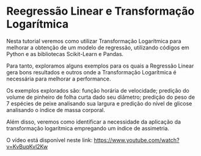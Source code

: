 # Reegressão Linear e Transformação Logarítmica

Nesta tutorial veremos como utilizar Transformação Logarítmica para melhorar a obtenção de um modelo de regressão, utilizando códigos em Python e as bibliotecas Scikit-Learn e Pandas.

Para tanto, exploramos alguns exemplos para os quais a Regressão Linear gera bons resultados e outros onde a Transformação Logarítmica é necessária para melhorar a performance.

Os exemplos explorados são: função horária de velocidade; predição do volume de pinheiro de folha curta dado seu diâmetro; predição do peso de 7 espécies de peixe analisando sua largura e predição do nível de glicose analisando o índice de massa corporal.

Além disso, veremos como identificar a necessidade da aplicação da transformação logarítmica empregando um índice de assimetria.

O vídeo está disponível neste link: https://www.youtube.com/watch?v=KvBuqKvl2Kw
